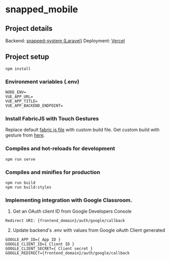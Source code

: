 # snapped_mobile

## Project details

Backend: [snapped-system (Laravel)](https://gitlab.com/boneyboneventures/snapped/snapped-system)
Deployment: [Vercel](https://vercel.com/bbv)

## Project setup
```
npm install
```

### Environment variables (.env)
```
NODE_ENV=
VUE_APP_URL=
VUE_APP_TITLE=
VUE_APP_BACKEND_ENDPOINT=
```

### Install FabricJS with Touch Gestures
Replace default [fabric.js file]((../node_modules/fabric/dist/fabric.js)) with custom build file.
Get custom build with gesture from [here](http://fabricjs.com/build/).

### Compiles and hot-reloads for development
```
npm run serve
```

### Compiles and minifies for production
```
npm run build
npm run build:styles
```

### Implementing integration with Google Classroom.

1) Get an OAuth client ID from Google Developers Console

```
Redirect URI: {frontend_domain}/auth/google/callback
```

2) Update backend's .env with values from Google oAuth Client generated

```
GOOGLE_APP_ID={ App ID }
GOOGLE_CLIENT_ID={ Client ID }
GOOGLE_CLIENT_SECRET={ Client secret }
GOOGLE_REDIRECT={frontend_domain}/auth/google/callback
```
